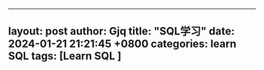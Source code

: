 <!--
 * @Author: Gjiaqi 82103453+gjqovo@users.noreply.github.com
 * @Date: 2024-01-21 21:21:01
 * @Description:
-->
---
layout: post
author: Gjq
title: "SQL学习"
date: 2024-01-21 21:21:45 +0800
categories: learn SQL
tags: [Learn SQL ]
---